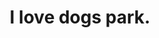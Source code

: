 ---
pid: lld8
title: I love dogs park.
location_transcription: Love Park ... because I love dogs
coordinates: "[-75.165478448605, 39.954063076995]"
zipcode: '19087'
gen_neighborhood: 
neighborhood: 
outside_phl: 'Wayne PA '
age: '36'
age_range: 30-39
instagram: 
image_file_name: lld_8.jpg
proposal_transcription: |-
  Just make a dog park...
  with statues of REAL DOGS that live in Philly and WE LOVE THEM. or the Bernese Mountain Dog on South Street who's owner's name is Andrew and who fell in love with me from across the street and all I really want is to feel like that dog when he ran across the street to meet me for the first time. like that little terrier/chiuahah on 4th & Pine... or the giant white Akita who lives in Manayunk. or Bob : the Elkhound who lives in the adoption center on 3rd.
topic: Animals
topic_summary: '0'
type: Other No Form
keywords_other: dogs
credit: Dan Williams
image_labels: 
twitter: 
facebook: 
permalink: "/monuments/lld8/"
layout: item-page
---